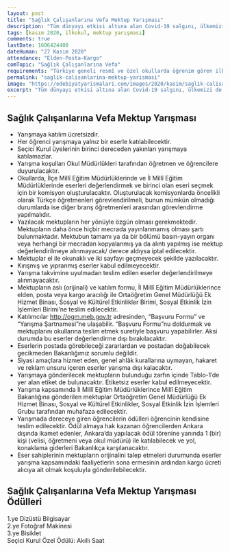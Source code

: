 ```yaml
---
layout: post
title: "Sağlık Çalışanlarına Vefa Mektup Yarışması"
description: "Tüm dünyayı etkisi altına alan Covid-19 salgını, ülkemizi de etkilemiş ve pek çok can kaybına yol açmıştır. Beden sağlığı yanında ruh sağlığımızı da olumsuz etkileyen bu süreçten en yakından etkilenenler hiç şüphe yok ki sağlık çalışanları olmuştur. Özverili çalışmalarından dolayı sağlık çalışanlarına minnettarlığımızı ifade etmemiz, onların motivasyonunu artıracağı için yarışma konusu Sağlık Çalışanlarına Vefa olarak belirlenmiştir"
tags: [kasım 2020, ilkokul, mektup yarışması]
comments: true
lastDate: 1606424400  
dateHuman: "27 Kasım 2020"
attendance: "Elden-Posta-Kargo"
comTopic: "Sağlık Çalışanlarına Vefa"
requirements: "Türkiye geneli resmî ve özel okullarda öğrenim gören ilkokul 2.3.4. sınıf öğrencileri."
permalink: "saglik-calisanlarina-mektup-yarismasi"
image: "https://edebiyatyarismalari.com/images/2020/kasim/saglik-calisanlari-mektup-yarismasi.jpg"
excerpt: "Tüm dünyayı etkisi altına alan Covid-19 salgını, ülkemizi de etkilemiş ve pek çok can kaybına yol açmıştır. Beden sağlığı yanında ruh sağlığımızı da olumsuz etkileyen bu süreçten en yakından etkilenenler hiç şüphe yok ki sağlık çalışanları olmuştur. Özverili çalışmalarından dolayı sağlık çalışanlarına minnettarlığımızı ifade etmemiz, onların motivasyonunu artıracağı için yarışma konusu Sağlık Çalışanlarına Vefa olarak belirlenmiştir"
---
```


## Sağlık Çalışanlarına Vefa Mektup Yarışması
- Yarışmaya katılım ücretsizdir.
- Her öğrenci yarışmaya yalnız bir eserle katılabilecektir.
- Seçici Kurul üyelerinin birinci dereceden yakınları yarışmaya katılamazlar.
- Yarışma koşulları Okul Müdürlükleri tarafından öğretmen ve öğrencilere duyurulacaktır.
- Okullarda, İlçe Millî Eğitim Müdürlüklerinde ve İl Millî Eğitim Müdürlüklerinde eserleri değerlendirmek ve birinci olan eseri seçmek için bir komisyon oluşturulacaktır. Oluşturulacak komisyonlarda öncelikli olarak Türkçe öğretmenleri görevlendirilmeli, bunun mümkün olmadığı durumlarda ise diğer branş öğretmenleri arasından görevlendirme yapılmalıdır.
- Yazılacak mektupların her yönüyle özgün olması gerekmektedir. Mektupların daha önce hiçbir mecrada yayınlanmamış olması şartı bulunmaktadır. Mektubun tamamı ya da bir bölümü basın-yayın organı veya herhangi bir mecradan kopyalanmış ya da alıntı yapılmış ise mektup değerlendirilmeye alınmayacak/ derece aldıysa iptal edilecektir.
- Mektuplar el ile okunaklı ve iki sayfayı geçmeyecek şekilde yazılacaktır.
- Kırışmış ve yıpranmış eserler kabul edilmeyecektir.
- Yarışma takvimine uyulmadan teslim edilen eserler değerlendirilmeye alınmayacaktır.
- Mektupların aslı (orijinali) ve katılım formu, İl Millî Eğitim Müdürlüklerince elden, posta veya kargo aracılığı ile Ortaöğretim Genel Müdürlüğü Ek Hizmet Binası, Sosyal ve Kültürel Etkinlikler Birimi, Sosyal Etkinlik İzin İşlemleri Birimi’ne teslim edilecektir.
- Katılımcılar http://ogm.meb.gov.tr adresinden, “Başvuru Formu” ve “Yarışma Şartnamesi”ne ulaşabilir. “Başvuru Formu”nu doldurmak ve mektuplarını okullarına teslim etmek suretiyle başvuru yapabilirler. Aksi durumda bu eserler değerlendirme dışı bırakılacaktır.
- Eserlerin postada görebileceği zararlardan ve postadan doğabilecek gecikmeden Bakanlığımız sorumlu değildir.
- Siyasi amaçlara hizmet eden, genel ahlâk kurallarına uymayan, hakaret ve reklam unsuru içeren eserler yarışma dışı kalacaktır.
- Yarışmaya gönderilecek mektupların bulunduğu zarfın içinde Tablo-1’de yer alan etiket de bulunacaktır. Etiketsiz eserler kabul edilmeyecektir.
- Yarışma kapsamında İl Millî Eğitim Müdürlüklerince Millî Eğitim Bakanlığına gönderilen mektuplar Ortaöğretim Genel Müdürlüğü Ek Hizmet Binası, Sosyal ve Kültürel Etkinlikler, Sosyal Etkinlik İzin İşlemleri Grubu tarafından muhafaza edilecektir.
- Yarışmada dereceye giren öğrencilerin ödülleri öğrencinin kendisine teslim edilecektir. Ödül almaya hak kazanan öğrencilerden Ankara dışında ikamet edenler, Ankara’da yapılacak ödül törenine yanında 1 (bir) kişi (velisi, öğretmeni veya okul müdürü) ile katılabilecek ve yol, konaklama giderleri Bakanlıkça karşılanacaktır. 
- Eser sahiplerinin mektupların orijinalini talep etmeleri durumunda eserler yarışma kapsamındaki faaliyetlerin sona ermesinin ardından kargo ücreti alıcıya ait olmak koşuluyla gönderilebilecektir.

## Sağlık Çalışanlarına Vefa Mektup Yarışması Ödülleri
1.ye Dizüstü Bilgisayar  
2.ye Fotoğraf Makinesi  
3.ye Bisiklet  
Seçici Kurul Özel Ödülü: Akıllı Saat